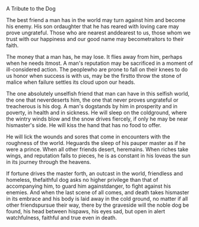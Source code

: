 A Tribute to the Dog

The best friend a man has in the world may turn against him and become his enemy. His son ordaughter that he has reared with loving care may prove ungrateful. Those who are nearest anddearest to us, those whom we trust with our happiness and our good name may becometraitors to their faith.

The money that a man has, he may lose. It flies away from him, perhaps when he needs itmost. A man's reputation may be sacrificed in a moment of ill-considered action. The peoplewho are prone to fall on their knees to do us honor when success is with us, may be the firstto throw the stone of malice when failure settles its cloud upon our heads.

The one absolutely unselfish friend that man can have in this selfish world, the one that neverdeserts him, the one that never proves ungrateful or treacherous is his dog. A man's dogstands by him in prosperity and in poverty, in health and in sickness. He will sleep on the coldground, where the wintry winds blow and the snow drives fiercely, if only he may be near hismaster's side. He will kiss the hand that has no food to offer.

He will lick the wounds and sores that come in encounters with the roughness of the world. Heguards the sleep of his pauper master as if he were a prince. When all other friends desert, heremains. When riches take wings, and reputation falls to pieces, he is as constant in his loveas the sun in its journey through the heavens.

If fortune drives the master forth, an outcast in the world, friendless and homeless, thefaithful dog asks no higher privilege than that of accompanying him, to guard him againstdanger, to fight against his enemies. And when the last scene of all comes, and death takes hismaster in its embrace and his body is laid away in the cold ground, no matter if all other friendspursue their way, there by the graveside will the noble dog be found, his head between hispaws, his eyes sad, but open in alert watchfulness, faithful and true even in death.